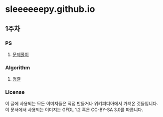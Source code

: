# sleeeeeepy.github.io
## 1주차
### PS
1. [문제풀이](./study/week1/ps.md)
### Algorithm
1. [정렬](./study/week1/sort.md)

### License
이 글에 사용되는 모든 이미지들은 직접 만들거나 위키피디아에서 가져온 것들입니다.
이 문서에서 사용되는 이미지는 GFDL 1.2 혹은 CC-BY-SA 3.0를 따릅니다.